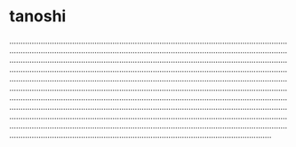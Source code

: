 # tanoshi

.............................................................................................................................................................................................................................................................................................................................................................................................................................................................................................................................................................................................................................................................................................................................................................................................................................................................................................................................................................................................................................................................................................................................................................................................................................................................................................................................................................................................................